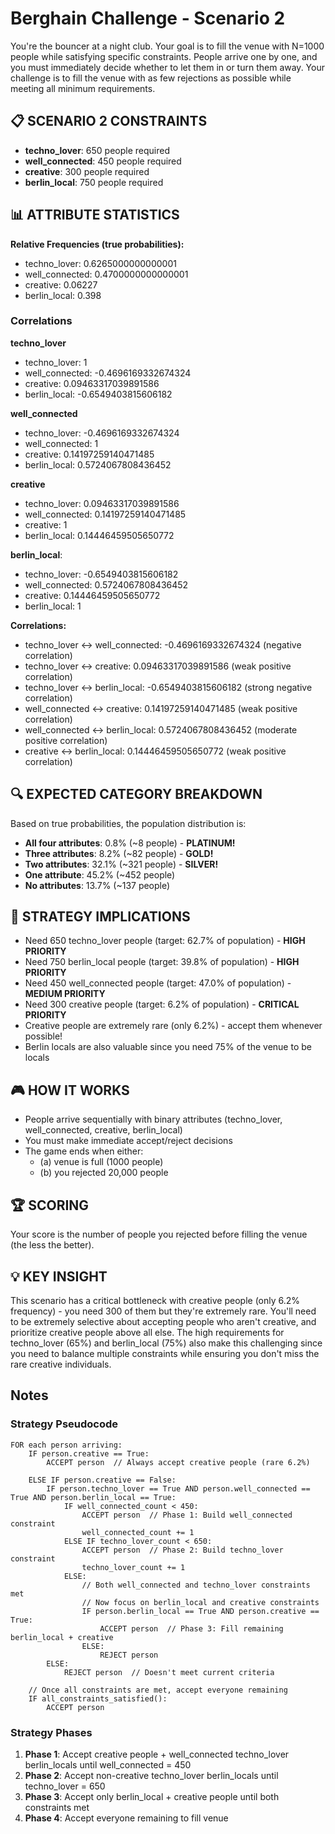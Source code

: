 # Berghain Challenge - Scenario 2

You're the bouncer at a night club. Your goal is to fill the venue with N=1000 people while satisfying specific constraints. People arrive one by one, and you must immediately decide whether to let them in or turn them away. Your challenge is to fill the venue with as few rejections as possible while meeting all minimum requirements.

## 📋 SCENARIO 2 CONSTRAINTS
- **techno_lover**: 650 people required
- **well_connected**: 450 people required
- **creative**: 300 people required
- **berlin_local**: 750 people required

## 📊 ATTRIBUTE STATISTICS
**Relative Frequencies (true probabilities):**
- techno_lover: 0.6265000000000001
- well_connected: 0.4700000000000001
- creative: 0.06227
- berlin_local: 0.398
  
### Correlations
**techno_lover**
- techno_lover: 1
- well_connected: -0.4696169332674324
- creative: 0.09463317039891586
- berlin_local: -0.6549403815606182

**well_connected**
- techno_lover: -0.4696169332674324
- well_connected: 1
- creative: 0.14197259140471485
- berlin_local: 0.5724067808436452

**creative**
- techno_lover: 0.09463317039891586
- well_connected: 0.14197259140471485
- creative: 1
- berlin_local: 0.14446459505650772

**berlin_local**: 
- techno_lover: -0.6549403815606182
- well_connected: 0.5724067808436452
- creative: 0.14446459505650772
- berlin_local: 1

**Correlations:**
- techno_lover ↔ well_connected: -0.4696169332674324 (negative correlation)
- techno_lover ↔ creative: 0.09463317039891586 (weak positive correlation)
- techno_lover ↔ berlin_local: -0.6549403815606182 (strong negative correlation)
- well_connected ↔ creative: 0.14197259140471485 (weak positive correlation)
- well_connected ↔ berlin_local: 0.5724067808436452 (moderate positive correlation)
- creative ↔ berlin_local: 0.14446459505650772 (weak positive correlation)

## 🔍 EXPECTED CATEGORY BREAKDOWN
Based on true probabilities, the population distribution is:
- **All four attributes**: 0.8% (~8 people) - **PLATINUM!**
- **Three attributes**: 8.2% (~82 people) - **GOLD!**
- **Two attributes**: 32.1% (~321 people) - **SILVER!**
- **One attribute**: 45.2% (~452 people)
- **No attributes**: 13.7% (~137 people)

## 🎯 STRATEGY IMPLICATIONS
- Need 650 techno_lover people (target: 62.7% of population) - **HIGH PRIORITY**
- Need 750 berlin_local people (target: 39.8% of population) - **HIGH PRIORITY**
- Need 450 well_connected people (target: 47.0% of population) - **MEDIUM PRIORITY**
- Need 300 creative people (target: 6.2% of population) - **CRITICAL PRIORITY**
- Creative people are extremely rare (only 6.2%) - accept them whenever possible!
- Berlin locals are also valuable since you need 75% of the venue to be locals

## 🎮 HOW IT WORKS
- People arrive sequentially with binary attributes (techno_lover, well_connected, creative, berlin_local)
- You must make immediate accept/reject decisions
- The game ends when either:
  - (a) venue is full (1000 people)
  - (b) you rejected 20,000 people

## 🏆 SCORING
Your score is the number of people you rejected before filling the venue (the less the better).

## 💡 KEY INSIGHT
This scenario has a critical bottleneck with creative people (only 6.2% frequency) - you need 300 of them but they're extremely rare. You'll need to be extremely selective about accepting people who aren't creative, and prioritize creative people above all else. The high requirements for techno_lover (65%) and berlin_local (75%) also make this challenging since you need to balance multiple constraints while ensuring you don't miss the rare creative individuals.

## Notes

### Strategy Pseudocode
```
FOR each person arriving:
    IF person.creative == True:
        ACCEPT person  // Always accept creative people (rare 6.2%)
        
    ELSE IF person.creative == False:
        IF person.techno_lover == True AND person.well_connected == True AND person.berlin_local == True:
            IF well_connected_count < 450:
                ACCEPT person  // Phase 1: Build well_connected constraint
                well_connected_count += 1
            ELSE IF techno_lover_count < 650:
                ACCEPT person  // Phase 2: Build techno_lover constraint
                techno_lover_count += 1
            ELSE:
                // Both well_connected and techno_lover constraints met
                // Now focus on berlin_local and creative constraints
                IF person.berlin_local == True AND person.creative == True:
                    ACCEPT person  // Phase 3: Fill remaining berlin_local + creative
                ELSE:
                    REJECT person
        ELSE:
            REJECT person  // Doesn't meet current criteria
            
    // Once all constraints are met, accept everyone remaining
    IF all_constraints_satisfied():
        ACCEPT person
```

### Strategy Phases
1. **Phase 1**: Accept creative people + well_connected techno_lover berlin_locals until well_connected = 450
2. **Phase 2**: Accept non-creative techno_lover berlin_locals until techno_lover = 650  
3. **Phase 3**: Accept only berlin_local + creative people until both constraints met
4. **Phase 4**: Accept everyone remaining to fill venue